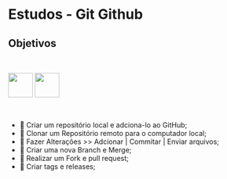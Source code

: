 # Estudos - Git Github

## Objetivos

<br>

<p>
    <img src="https://cdn.jsdelivr.net/gh/devicons/devicon@latest/icons/git/git-original.svg" width="50px"/>
    <img src="https://cdn.jsdelivr.net/gh/devicons/devicon@latest/icons/github/github-original.svg" width="50px"/>
</p align="center">

<br>

- 💬 Criar um repositório local e adciona-lo ao GitHub;
- 💬 Clonar um Repositório remoto para o computador local;
- 💬 Fazer Alterações >> Adcionar | Commitar | Enviar arquivos;
- 💬 Criar uma nova Branch e Merge;
- 💬 Realizar um Fork e pull request;
- 💬 Criar tags e releases;